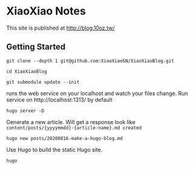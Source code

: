# XiaoXiao Notes
This site is published at http://blog.10oz.tw/

## Getting Started
```
git clone --depth 1 git@github.com:XiaoXiaoSN/XiaoXiaoBlog.git

cd XiaoXiaoBlog

git submodule update --init
```

runs the web service on your localhost and watch your files change.
Run service on http://localhost:1313/ by default
```
hugo server -D
```

Generate a new article.
Will get a response look like `content/posts/{yyyymmdd}-{article-name}.md created`
```
hugo new posts/20200816-make-a-hugo-blog.md
```

Use Hugo to build the static Hugo site.
```
hugo
```
